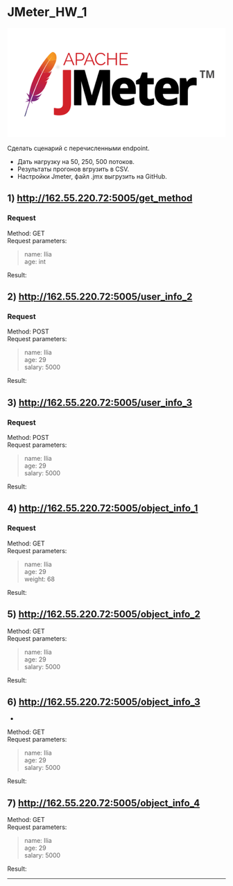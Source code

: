 # JMeter_HW_1

![](https://github.com/Ilya-Tsatsuro/JMeter_HW_1/blob/main/images/Apache%20JMeter.png?raw=true)

Сделать сценарий с перечисленными endpoint.

- Дать нагрузку на 50, 250, 500 потоков.
- Результаты прогонов вгрузить в CSV.
- Настройки Jmeter, файл .jmx выгрузить на GitHub.


## 1) http://162.55.220.72:5005/get_method  

### Request  
Method: GET  
Request parameters:
>name: Ilia  
>age: int  

Result:
![]()

## 2) http://162.55.220.72:5005/user_info_2

### Request  
Method: POST  
Request parameters:
>name: Ilia  
>age: 29  
>salary: 5000

Result:
![]()

## 3) http://162.55.220.72:5005/user_info_3

### Request  
Method: POST  
Request parameters:
>name: Ilia  
>age: 29  
>salary: 5000

Result:
![]()

## 4) http://162.55.220.72:5005/object_info_1

### Request  
Method: GET  
Request parameters:
>name: Ilia  
>age: 29  
>weight: 68

Result:
![]()


## 5) http://162.55.220.72:5005/object_info_2

Method: GET  
Request parameters:
>name: Ilia  
>age: 29  
>salary: 5000

Result:
![]()


## 6) http://162.55.220.72:5005/object_info_3
-
Method: GET  
Request parameters:
>name: Ilia  
>age: 29  
>salary: 5000

Result:
![]()


## 7) http://162.55.220.72:5005/object_info_4

Method: GET  
Request parameters:
>name: Ilia  
>age: 29  
>salary: 5000

Result:
![]()


------